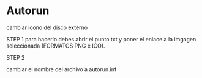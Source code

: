 # Autorun
cambiar icono del disco externo

STEP 1
para hacerlo debes abrir el punto txt y poner el enlace a la imgagen seleccionada (FORMATOS PNG e ICO).

STEP 2

cambiar el nombre del archivo a autorun.inf
